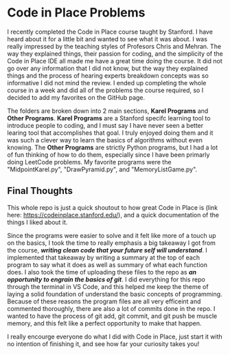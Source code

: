 # Code in Place Problems
I recently completed the Code in Place course taught by Stanford. I have heard about it for a little bit and wanted to see what it was about. I was really impressed by the teaching styles of Profesors Chris and Mehran. The way they explained things, their passion for coding, and the simplicity of the Code in Place IDE all made me have a great time doing the course. It did not go over any information that I did not know, but the way they explained things and the process of hearing experts breakdown concepts was so informative I did not mind the review. I ended up completing the whole course in a week and did all of the problems the course required, so I decided to add my favorites on the GitHub page. 

The folders are broken down into 2 main sections, **Karel Programs** and **Other Programs**. **Karel Programs** are a Stanford specifc learning tool to introduce people to coding, and I must say I have never seen a better learing tool that accomplishes that goal. I truly enjoyed doing them and it was such a clever way to learn the basics of algorithms without even knowing. The **Other Programs** are strictly Python programs, but I had a lot of fun thinking of how to do them, especially since I have been primarly doing LeetCode problems. My favorite programs were the "MidpointKarel.py", "DrawPyramid.py", and "MemoryListGame.py".

## Final Thoughts
This whole repo is just a quick shoutout to how great Code in Place is (link here: https://codeinplace.stanford.edu/), and a quick documentation of the things I liked about it. 

Since the programs were easier to solve and it felt like more of a touch up on the basics, I took the time to really emphasis a big takeaway I got from the course, ***writing clean code that your future self will understand***. I implemented that takeaway by writing a summary at the top of each program to say what it does as well as summary of what each function does. I also took the time of uploading these files to the repo as ***an opportunity to engrain the basics of git***. I did everything for this repo through the terminal in VS Code, and this helped me keep the theme of laying a solid foundation of understand the basic concepts of programming. Because of these reasons the program files are all very efficeint and commented thoroughly, there are also a lot of commits done in the repo. I wanted to have the process of git add, git commit, and git push be muscle memory, and this felt like a perfect opportunity to make that happen. 

I really encourge everyone do what I did with Code in Place, just start it with no intention of finishing it, and see how far your curiosity takes you!
